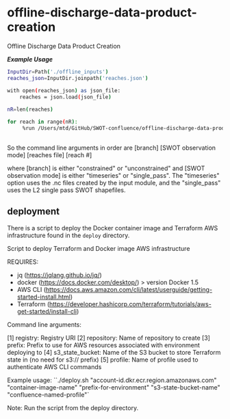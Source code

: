 # offline-discharge-data-product-creation
Offline Discharge Data Product Creation

***Example Usage***

```bash
InputDir=Path('./offline_inputs')
reaches_json=InputDir.joinpath('reaches.json')

with open(reaches_json) as json_file:
    reaches = json.load(json_file)
    
nR=len(reaches)

for reach in range(nR):
     %run /Users/mtd/GitHub/SWOT-confluence/offline-discharge-data-product-creation/run_offline.py 'unconstrained' 'timeseries' 'reaches.json'  $reach
     
```

So the command line arguments in order are [branch] [SWOT observation mode] [reaches file] [reach #]

where [branch] is either "constrained" or "unconstrained"
and [SWOT observation mode] is either "timeseries" or "single_pass". The "timeseries" option uses the .nc files created by the input module, and the "single_pass" uses the L2 single pass SWOT shapefiles.

## deployment

There is a script to deploy the Docker container image and Terraform AWS infrastructure found in the `deploy` directory.

Script to deploy Terraform and Docker image AWS infrastructure

REQUIRES:

- jq (<https://jqlang.github.io/jq/>)
- docker (<https://docs.docker.com/desktop/>) > version Docker 1.5
- AWS CLI (<https://docs.aws.amazon.com/cli/latest/userguide/getting-started-install.html>)
- Terraform (<https://developer.hashicorp.com/terraform/tutorials/aws-get-started/install-cli>)

Command line arguments:

[1] registry: Registry URI
[2] repository: Name of repository to create
[3] prefix: Prefix to use for AWS resources associated with environment deploying to
[4] s3_state_bucket: Name of the S3 bucket to store Terraform state in (no need for s3:// prefix)
[5] profile: Name of profile used to authenticate AWS CLI commands

Example usage: ``./deploy.sh "account-id.dkr.ecr.region.amazonaws.com" "container-image-name" "prefix-for-environment" "s3-state-bucket-name" "confluence-named-profile"`

Note: Run the script from the deploy directory.
